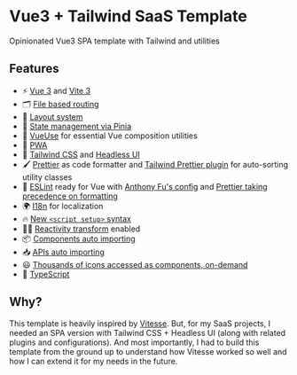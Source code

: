 # Vue3 + Tailwind SaaS Template

Opinionated Vue3 SPA template with Tailwind and utilities

## Features

- ⚡️ [Vue 3](https://github.com/vuejs/core) and [Vite 3](https://github.com/vitejs/vite)
- 🗂 [File based routing](https://github.com/hannoeru/vite-plugin-pages)
- 📑 [Layout system](https://github.com/JohnCampionJr/vite-plugin-vue-layouts)
- 🍍 [State management via Pinia](https://pinia.vuejs.org/)
- 🧩 [VueUse](https://github.com/vueuse/vueuse) for essential Vue composition utilities
- 📲 [PWA](https://github.com/antfu/vite-plugin-pwa)
- 🎨 [Tailwind CSS](https://tailwindcss.com/) and [Headless UI](https://headlessui.com/)
- 🖌 [Prettier](https://github.com/prettier/prettier) as code formatter and [Tailwind Prettier plugin](https://github.com/tailwindlabs/prettier-plugin-tailwindcss) for auto-sorting utility classes
- 📐 [ESLint](https://github.com/eslint/eslint) ready for Vue with [Anthony Fu's config](https://github.com/antfu/eslint-config) and [Prettier taking precedence on formatting](https://github.com/prettier/eslint-config-prettier) 
- 🌍 [I18n](https://github.com/intlify/vue-i18n-next) for localization
- 🔥 [New `<script setup>` syntax](https://github.com/vuejs/rfcs/pull/227)
- 🤙🏻 [Reactivity transform](https://vuejs.org/guide/extras/reactivity-transform.html) enabled
- 📦 [Components auto importing](https://github.com/antfu/unplugin-vue-components)
- 📥 [APIs auto importing](https://github.com/antfu/unplugin-auto-import)
- 😃 [Thousands of icons accessed as components, on-demand](https://github.com/antfu/unplugin-icons)
- 🦾 [TypeScript](https://www.typescriptlang.org/)

## Why?

This template is heavily inspired by [Vitesse](https://github.com/antfu/vitesse). But, for my SaaS projects, I needed an SPA version with Tailwind CSS + Headless UI (along with related plugins and configurations). And most importantly, I had to build this template from the ground up to understand how Vitesse worked so well and how I can extend it for my needs in the future.

